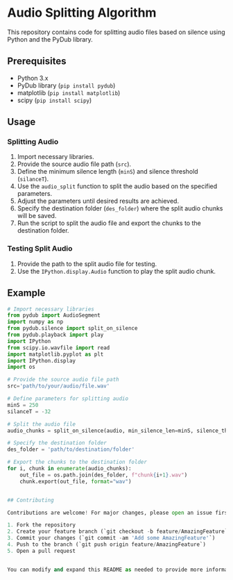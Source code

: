# Audio Splitting Algorithm

This repository contains code for splitting audio files based on silence using Python and the PyDub library.

## Prerequisites
- Python 3.x
- PyDub library (`pip install pydub`)
- matplotlib (`pip install matplotlib`)
- scipy (`pip install scipy`)

## Usage

### Splitting Audio
1. Import necessary libraries.
2. Provide the source audio file path (`src`).
3. Define the minimum silence length (`minS`) and silence threshold (`silanceT`).
4. Use the `audio_split` function to split the audio based on the specified parameters.
5. Adjust the parameters until desired results are achieved.
6. Specify the destination folder (`des_folder`) where the split audio chunks will be saved.
7. Run the script to split the audio file and export the chunks to the destination folder.

### Testing Split Audio
1. Provide the path to the split audio file for testing.
2. Use the `IPython.display.Audio` function to play the split audio chunk.

## Example
```python
# Import necessary libraries
from pydub import AudioSegment
import numpy as np
from pydub.silence import split_on_silence
from pydub.playback import play
import IPython
from scipy.io.wavfile import read
import matplotlib.pyplot as plt
import IPython.display
import os

# Provide the source audio file path
src='path/to/your/audio/file.wav'

# Define parameters for splitting audio
minS = 250
silanceT = -32

# Split the audio file
audio_chunks = split_on_silence(audio, min_silence_len=minS, silence_thresh=silanceT)

# Specify the destination folder
des_folder = 'path/to/destination/folder'

# Export the chunks to the destination folder
for i, chunk in enumerate(audio_chunks):
    out_file = os.path.join(des_folder, f"chunk{i+1}.wav")
    chunk.export(out_file, format="wav")


## Contributing

Contributions are welcome! For major changes, please open an issue first to discuss what you would like to change.

1. Fork the repository
2. Create your feature branch (`git checkout -b feature/AmazingFeature`)
3. Commit your changes (`git commit -am 'Add some AmazingFeature'`)
4. Push to the branch (`git push origin feature/AmazingFeature`)
5. Open a pull request


You can modify and expand this README as needed to provide more information about your project. Let me know if you need further assistance!


